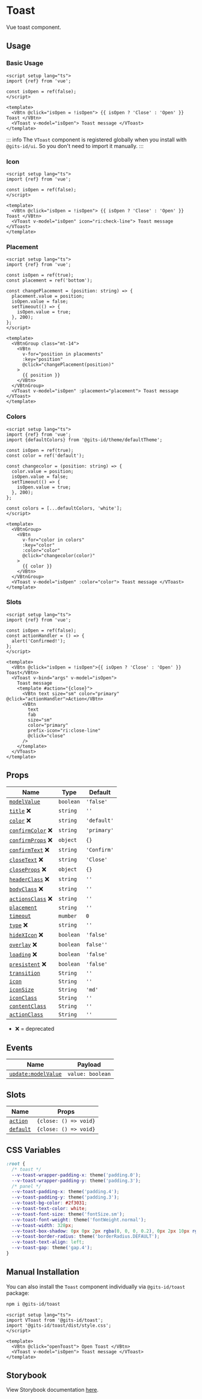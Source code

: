 # Toast

Vue toast component.

## Usage

### Basic Usage

```vue
<script setup lang="ts">
import {ref} from 'vue';

const isOpen = ref(false);
</script>

<template>
  <VBtn @click="isOpen = !isOpen"> {{ isOpen ? 'Close' : 'Open' }} Toast </VBtn>
  <VToast v-model="isOpen"> Toast message </VToast>
</template>
```

<LivePreview src="components-toast--default" />

::: info
The `VToast` component is registered globally when you install with `@gits-id/ui`. So you don't need to import it manually.
:::

### Icon

```vue
<script setup lang="ts">
import {ref} from 'vue';

const isOpen = ref(false);
</script>

<template>
  <VBtn @click="isOpen = !isOpen"> {{ isOpen ? 'Close' : 'Open' }} Toast </VBtn>
  <VToast v-model="isOpen" icon="ri:check-line"> Toast message </VToast>
</template>
```

<LivePreview src="components-toast--icon" />

### Placement

```vue
<script setup lang="ts">
import {ref} from 'vue';

const isOpen = ref(true);
const placement = ref('bottom');

const changePlacement = (position: string) => {
  placement.value = position;
  isOpen.value = false;
  setTimeout(() => {
    isOpen.value = true;
  }, 200);
};
</script>

<template>
  <VBtnGroup class="mt-14">
    <VBtn
      v-for="position in placements"
      :key="position"
      @click="changePlacement(position)"
    >
      {{ position }}
    </VBtn>
  </VBtnGroup>
  <VToast v-model="isOpen" :placement="placement"> Toast message </VToast>
</template>
```

<LivePreview src="components-toast--placement" />

### Colors

```vue
<script setup lang="ts">
import {ref} from 'vue';
import {defaultColors} from '@gits-id/theme/defaultTheme';

const isOpen = ref(true);
const color = ref('default');

const changecolor = (position: string) => {
  color.value = position;
  isOpen.value = false;
  setTimeout(() => {
    isOpen.value = true;
  }, 200);
};

const colors = [...defaultColors, 'white'];
</script>

<template>
  <VBtnGroup>
    <VBtn
      v-for="color in colors"
      :key="color"
      :color="color"
      @click="changecolor(color)"
    >
      {{ color }}
    </VBtn>
  </VBtnGroup>
  <VToast v-model="isOpen" :color="color"> Toast message </VToast>
</template>
```

<LivePreview src="components-toast--colors" />

### Slots

```vue
<script setup lang="ts">
import {ref} from 'vue';

const isOpen = ref(false);
const actionHandler = () => {
  alert('Confirmed!');
};
</script>

<template>
  <VBtn @click="isOpen = !isOpen">{{ isOpen ? 'Close' : 'Open' }} Toast</VBtn>
  <VToast v-bind="args" v-model="isOpen">
    Toast message
    <template #action="{close}">
      <VBtn text size="sm" color="primary" @click="actionHandler">Action</VBtn>
      <VBtn
        text
        fab
        size="sm"
        color="primary"
        prefix-icon="ri:close-line"
        @click="close"
      />
    </template>
  </VToast>
</template>
```

<LivePreview src="components-toast--slots" />

## Props

| Name                               | Type      | Default     |
| ---------------------------------- | --------- | ----------- |
| [`modelValue`](#modelValue)        | `boolean` | `'false'`   |
| [`title`](#title) ❌               | `string`  | `''`        |
| [`color`](#color) ❌               | `string`  | `'default'` |
| [`confirmColor`](#confirmColor) ❌ | `string`  | `'primary'` |
| [`confirmProps`](#confirmProps) ❌ | `object`  | `{}`        |
| [`confirmText`](#confirmText) ❌   | `string`  | `'Confirm'` |
| [`closeText`](#closeText) ❌       | `string`  | `'Close'`   |
| [`closeProps`](#closeProps) ❌     | `object`  | `{}`        |
| [`headerClass`](#headerClass) ❌   | `string`  | `''`        |
| [`bodyClass`](#bodyClass) ❌       | `string`  | `''`        |
| [`actionsClass`](#actionsClass) ❌ | `string`  | `''`        |
| [`placement`](#placement)          | `string`  | `''`        |
| [`timeout`](#timeout)              | `mumber`  | `0`         |
| [`type`](#type) ❌                 | `string`  | `''`        |
| [`hideXIcon`](#hideXIcon) ❌       | `boolean` | `'false'`   |
| [`overlay`](#overlay) ❌           | `boolean` | `false''`   |
| [`loading`](#loading) ❌           | `boolean` | `'false'`   |
| [`presistent`](#presistent) ❌     | `boolean` | `'false'`   |
| [`transition`](#transition)        | `String`  | `''`        |
| [`icon`](#icon)                    | `String`  | `''`        |
| [`iconSize`](#iconSize)            | `String`  | `'md'`      |
| [`iconClass`](#iconClass)          | `String`  | `''`        |
| [`contentClass`](#contentClass)    | `String`  | `''`        |
| [`actionClass`](#actionClass)      | `String`  | `''`        |

- ❌ = deprecated

## Events

| Name                                     | Payload          |
| ---------------------------------------- | ---------------- |
| [`update:modelValue`](#updateModelValue) | `value: boolean` |

## Slots

| Name                  | Props                 |
| --------------------- | --------------------- |
| [`action`](#action)   | `{close: () => void}` |
| [`default`](#default) | `{close: () => void}` |

## CSS Variables

```css
:root {
  /* toast */
  --v-toast-wrapper-padding-x: theme('padding.0');
  --v-toast-wrapper-padding-y: theme('padding.3');
  /* panel */
  --v-toast-padding-x: theme('padding.4');
  --v-toast-padding-y: theme('padding.3');
  --v-toast-bg-color: #2f3031;
  --v-toast-text-color: white;
  --v-toast-font-size: theme('fontSize.sm');
  --v-toast-font-weight: theme('fontWeight.normal');
  --v-toast-width: 328px;
  --v-toast-box-shadow: 0px 0px 2px rgba(0, 0, 0, 0.2), 0px 2px 10px rgba(0, 0, 0, 0.1);
  --v-toast-border-radius: theme('borderRadius.DEFAULT');
  --v-toast-text-align: left;
  --v-toast-gap: theme('gap.4');
}
```

## Manual Installation

You can also install the `Toast` component individually via `@gits-id/toast` package:

```bash
npm i @gits-id/toast
```

```vue
<script setup lang="ts">
import VToast from '@gits-id/toast';
import '@gits-id/toast/dist/style.css';
</script>

<template>
  <VBtn @click="openToast"> Open Toast </VBtn>
  <VToast v-model="isOpen"> Toast message </VToast>
</template>
```

## Storybook

View Storybook documentation [here](https://gits-ui.web.app/?path=/story/components-toast--default).
